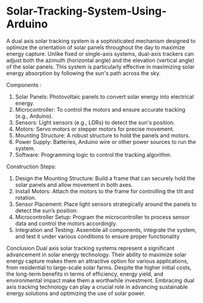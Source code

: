 # Solar-Tracking-System-Using-Arduino
A dual axis solar tracking system is a sophisticated mechanism designed to optimize the orientation of solar panels throughout the day to maximize energy capture. Unlike fixed or single-axis systems, dual-axis trackers can adjust both the azimuth (horizontal angle) and the elevation (vertical angle) of the solar panels. This system is particularly effective in maximizing solar energy absorption by following the sun's path across the sky.

Components :
1)	Solar Panels: Photovoltaic panels to convert solar energy into electrical energy.
2)	Microcontroller: To control the motors and ensure accurate tracking (e.g., Arduino).
3)	Sensors: Light sensors (e.g., LDRs) to detect the sun's position.
4)	Motors: Servo motors or stepper motors for precise movement.
5)	Mounting Structure: A robust structure to hold the panels and motors.
6)	Power Supply: Batteries, Arduino wire or other power sources to run the system.
7)	Software: Programming logic to control the tracking algorithm.

Construction Steps:
1)	Design the Mounting Structure: Build a frame that can securely hold the solar panels and allow movement in both axes.
2)	Install Motors: Attach the motors to the frame for controlling the tilt and rotation.
3)	Sensor Placement: Place light sensors strategically around the panels to detect the sun’s position.
4)	Microcontroller Setup: Program the microcontroller to process sensor data and control the motors accordingly.
5)	Integration and Testing: Assemble all components, integrate the system, and test it under various conditions to ensure proper functionality

Conclusion
Dual axis solar tracking systems represent a significant advancement in solar energy technology. Their ability to maximize solar energy capture makes them an attractive option for various applications, from residential to large-scale solar farms. Despite the higher initial costs, the long-term benefits in terms of efficiency, energy yield, and environmental impact make them a worthwhile investment. Embracing dual axis tracking technology can play a crucial role in advancing sustainable energy solutions and optimizing the use of solar power.
